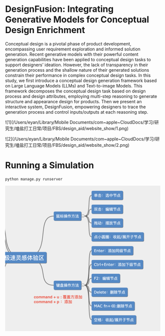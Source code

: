 # DesignFusion: Integrating Generative Models for Conceptual Design Enrichment

Conceptual design is a pivotal phase of product development, encompassing user requirement exploration and informed solution generation. Recent generative models with their powerful content generation capabilities have been applied to conceptual design tasks to support designers’ ideation. However, the lack of transparency in their generation process and the shallow nature of their generated solutions constrain their performance in complex conceptual design tasks. In this study, we first introduce a conceptual design generation framework based on Large Language Models (LLMs) and Text-to-image Models. This framework decomposes the conceptual design task based on design process and design attributes, employing multi-step reasoning to generate structure and appearance design for products. Then we present an interactive system, DesignFusion, empowering designers to trace the generation process and control inputs/outputs at each reasoning step.

![1](/Users/eyan/Library/Mobile Documents/com~apple~CloudDocs/学习/研究生/嗑盐打工日常/项目/FBS/design_aid/website_show/1.png)

![2](/Users/eyan/Library/Mobile Documents/com~apple~CloudDocs/学习/研究生/嗑盐打工日常/项目/FBS/design_aid/website_show/2.png)



# Running a Simulation

```shell
python manage.py runserver
```

![3](./3.png)


